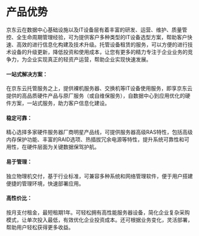 # 产品优势
      
京东云在数据中心基础设施以及IT设备层有着丰富的研发、运营、维护、质量管控、全生命周期管理经验，可为提供客户多种类型的IT设备选型方案，帮助客户快速、高效的进行信息化构建及技术升级。托管设备租赁的服务，可以方便的进行技术设备的升级更新，降低投资和使用成本，让您有更多的精力专注于企业业务的竞争力，为企业实现真正的轻资产运营，帮助企业实现快速发展。

#### 一站式解决方案：
在京东云托管服务之上，提供裸机服务器、交换机等IT设备使用服务，即享京东云提供的高品质硬件产品与原厂服务（或自维保服务），自数据中心到应用优化的硬件方案，一站式服务，助力客户信息化建设。
#### 稳定可靠：
精心选择多家硬件服务器厂商明星产品线，可提供服务器高级RAS特性，包括高级内存保护功能、丰富的RAID选项、热插拔冗余电源等特性，提升系统可靠性和可用性，在硬件层面为关键数据保驾护航。
#### 易于管理：
独立物理机交付，基于行业标准，可兼容多种系统和网络管理软件，便于用户搭建便捷的管理环境，快速部署应用。
#### 高性价比：
按月支付租金，最短租期1年。可轻松拥有高性能服务器设备，简化企业复杂采购模式，让单次投入最低，有效优化企业投资成本。还可根据业务变化，灵活部署，帮助用户轻松获得更多收益。
